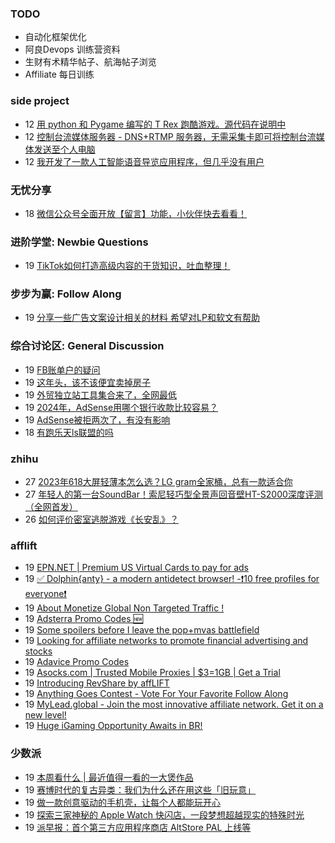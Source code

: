 ### TODO
-  自动化框架优化
-  阿良Devops 训练营资料
-  生财有术精华帖子、航海帖子浏览
-  Affiliate 每日训练

### side project
<!-- sideproject:START -->
-  12 [用 python 和 Pygame 编写的 T Rex 跑酷游戏。源代码在说明中](https://www.youtube.com/watch?v=pZySIXSelCA)
-  12 [控制台流媒体服务器 - DNS+RTMP 服务器，无需采集卡即可将控制台流媒体发送至个人电脑](https://github.com/Aioros/console-streaming-server)
-  12 [我开发了一款人工智能语音导览应用程序，但几乎没有用户](https://www.reddit.com/r/SideProject/comments/18gpp0e/ive_built_an_ai_audio_tour_app_but_have_almost_no/)<!-- sideproject:END -->


### 无忧分享
<!-- ruyo:START -->
-  18 [微信公众号全面开放【留言】功能，小伙伴快去看看！](https://51.ruyo.net/18651.html)<!-- ruyo:END -->

### 进阶学堂: Newbie Questions
<!-- advertcn1:START -->
-  19 [TikTok如何打造高级内容的干货知识，吐血整理！](https://www.advertcn.com/thread-114749-1-1.html)<!-- advertcn1:END -->

### 步步为赢: Follow Along
<!-- advertcn2:START -->
-  19 [分享一些广告文案设计相关的材料 希望对LP和软文有帮助](https://www.advertcn.com/thread-114753-1-1.html)<!-- advertcn2:END -->

### 综合讨论区: General Discussion
<!-- advertcn3:START -->
-  19 [FB账单户的疑问](https://www.advertcn.com/thread-114756-1-1.html)
-  19 [这年头，该不该便宜卖掉房子](https://www.advertcn.com/thread-114754-1-1.html)
-  19 [外贸独立站工具集合来了，全网最低](https://www.advertcn.com/thread-114750-1-1.html)
-  19 [2024年，AdSense用哪个银行收款比较容易？](https://www.advertcn.com/thread-114745-1-1.html)
-  19 [AdSense被拒两次了，有没有影响](https://www.advertcn.com/thread-114744-1-1.html)
-  18 [有跑乐天ls联盟的吗](https://www.advertcn.com/thread-114742-1-1.html)<!-- advertcn3:END -->


### zhihu
<!-- zhihu:START -->
-  27 [2023年618大屏轻薄本怎么选？LG gram全家桶，总有一款适合你](http://zhuanlan.zhihu.com/p/632641888?utm_campaign=rss&utm_medium=rss&utm_source=rss&utm_content=title)
-  27 [年轻人的第一台SoundBar！索尼轻巧型全景声回音壁HT-S2000深度评测（全网首发）](http://zhuanlan.zhihu.com/p/630990296?utm_campaign=rss&utm_medium=rss&utm_source=rss&utm_content=title)
-  26 [如何评价密室逃脱游戏《长安乱》？](http://www.zhihu.com/question/563950552/answer/3045961312?utm_campaign=rss&utm_medium=rss&utm_source=rss&utm_content=title)<!-- zhihu:END -->

### afflift
<!-- afflift:START -->
-  19 [EPN.NET | Premium US Virtual Cards to pay for ads](https://afflift.com/f/threads/epn-net-premium-us-virtual-cards-to-pay-for-ads.11362/)
-  19 [✅ Dolphin{anty} - a modern antidetect browser! -❗️10 free profiles for everyone❗️](https://afflift.com/f/threads/%E2%9C%85-dolphin-anty-a-modern-antidetect-browser-%E2%9D%97%EF%B8%8F10-free-profiles-for-everyone%E2%9D%97%EF%B8%8F.7310/)
-  19 [About Monetize Global Non Targeted Traffic !](https://afflift.com/f/threads/about-monetize-global-non-targeted-traffic.12999/)
-  19 [Adsterra Promo Codes 🆕](https://afflift.com/f/threads/adsterra-promo-codes-%F0%9F%86%95.12769/)
-  19 [Some spoilers before I leave the pop+mvas battlefield](https://afflift.com/f/threads/some-spoilers-before-i-leave-the-pop-mvas-battlefield.12992/)
-  19 [Looking for affiliate networks to promote financial advertising and stocks](https://afflift.com/f/threads/looking-for-affiliate-networks-to-promote-financial-advertising-and-stocks.13002/)
-  19 [Adavice Promo Codes](https://afflift.com/f/threads/adavice-promo-codes.13006/)
-  19 [Asocks.com | Trusted Mobile Proxies | $3=1GB | Get a Trial](https://afflift.com/f/threads/asocks-com-trusted-mobile-proxies-3-1gb-get-a-trial.12806/)
-  19 [Introducing RevShare by affLIFT](https://afflift.com/f/threads/introducing-revshare-by-afflift.11814/)
-  19 [Anything Goes Contest - Vote For Your Favorite Follow Along](https://afflift.com/f/threads/anything-goes-contest-vote-for-your-favorite-follow-along.12951/)
-  19 [MyLead.global - Join the most innovative affiliate network. Get it on a new level!](https://afflift.com/f/threads/mylead-global-join-the-most-innovative-affiliate-network-get-it-on-a-new-level.2151/)
-  19 [Huge iGaming Opportunity Awaits in BR!](https://afflift.com/f/threads/huge-igaming-opportunity-awaits-in-br.13005/)<!-- afflift:END -->

### 少数派
<!-- sspai:START -->
-  19 [本周看什么 | 最近值得一看的一大煲作品](https://sspai.com/post/88196)
-  19 [赛博时代的复古异类：我们为什么还在用这些「旧玩意」](https://sspai.com/post/88186)
-  19 [做一款创意驱动的手机壳，让每个人都能玩开心](https://sspai.com/post/88188)
-  19 [探索三家神秘的 Apple Watch 快闪店，一段梦想超越现实的特殊时光](https://sspai.com/post/88132)
-  19 [派早报：首个第三方应用程序商店 AltStore PAL 上线等](https://sspai.com/post/88182)<!-- sspai:END -->
